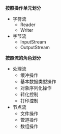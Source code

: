 **按照操作单元划分**

* 字符流
    * Reader
    * Writer
* 字节流
    * InputStream
    * OutputStream

**按照流的角色划分**

* 处理流
    * 缓冲操作
    * 基本数据类型操作
    * 对象序列化操作
    * 转化控制
    * 打印控制
* 节点流
    * 文件操作
    * 管道操作
    * 数组操作
